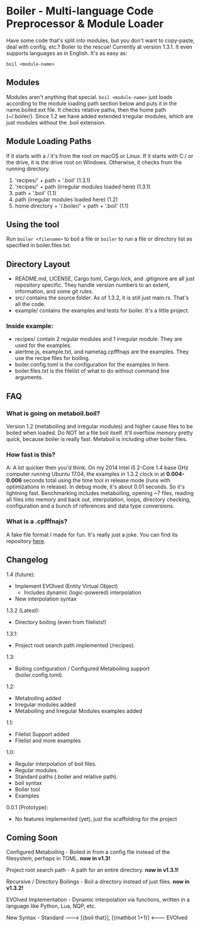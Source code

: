 # Boiler - Multi-language Code Preprocessor &amp; Module Loader
Have some code that's split into modules, but you don't want to copy-paste, deal with config, etc.?
Boiler to the rescue! Currently at version 1.3.1. It even supports languages as in English. It's as easy as:
```boiler
boil <module-name>
```

## Modules
Modules aren't anything that special. ```boil <module-name>``` just loads according to the module loading path section below and puts it in the name.boiled.ext file. It checks relative paths, then the home path (~/.boiler/). Since 1.2 we have added extended irregular modules, which are just modules without the .boil extension.

## Module Loading Paths
If it starts with a / it's from the root on macOS or Linux. If it starts with C:/ or the drive, it is the drive root on Windows. Otherwise, it checks from the running directory.
1) 'recipes/' + path + '.boil' (1.3.1)
2) 'recipes/' + path (irregular modules loaded here) (1.3.1)
3) path + '.boil' (1.1)
4) path (irregular modules loaded here) (1.2)
5) home directory + '/.boiler/' + path + '.boil' (1.1)

## Using the tool
Run ```boiler <filename>``` to boil a file or ```boiler``` to run a file or directory list as specified in boiler.files.txt.

## Directory Layout
- README.md, LICENSE, Cargo.toml, Cargo.lock, and .gitignore are all just repository specific. They handle version numbers to an extent, information, and some git rules.
- src/ contains the source folder. As of 1.3.2, it is still just main.rs. That's all the code.
- example/ contains the examples and tests for boiler. It's a little project.

### Inside example:
- recipes/ contain 2 regular modules and 1 irregular module. They are used for the examples.
- alertme.js, example.txt, and nametag.cpfffnajs are the examples. They use the recipe files for boiling.
- boiler.config.toml is the configuration for the examples in here.
- boiler.files.txt is the filelist of what to do without command line arguments.

## FAQ
### What is going on metaboil.boil?
Version 1.2 (metaboiling and irregular modules) and higher cause files to be boiled when loaded. Do NOT let a file boil itself. It'll overflow memory pretty quick, because boiler is really fast. Metaboil is including other boiler files.
### How fast is this?
A: A lot quicker then you'd think. On my 2014 Intel i5 2-Core 1.4 base GHz computer running Ubuntu 17.04, the examples in 1.3.2 clock in at **0.004-0.006** seconds total using the time tool in release mode (runs with optimizations in release). In debug mode, it's about 0.01 seconds. So it's lightning fast. Benchmarking includes metaboiling, opening ~7 files, reading all files into memory and back out, interpolation, loops, directory checking, configuration and a bunch of references and data type conversions.
### What is a .cpfffnajs?
A fake file format I made for fun. It's really just a joke. You can find its repository [here](https://github.com/MegosAlpha/cpfffnajs).

## Changelog
1.4 (future):
- Implement EVOlved (Entity Virtual Object)
	- Includes dynamic (logic-powered) interpolation
- New interpolation syntax

1.3.2 (Latest):
- Directory boiling (even from filelists!)

1.3.1:
- Project root search path implemented (/recipes).

1.3:
- Boiling configuration / Configured Metaboiling support (boiler.config.toml).

1.2:
- Metaboiling added
- Irregular modules added
- Metaboiling and Irregular Modules examples added

1.1:
- Filelist Support added
- Filelist and more examples

1.0:
- Regular interpolation of boil files.
- Regular modules.
- Standard paths (.boiler and relative path).
- boil syntax
- Boiler tool
- Examples

0.0.1 (Prototype):
- No features implemented (yet), just the scaffolding for the project

## Coming Soon
Configured Metaboiling - Boiled in from a config file instead of the filesystem, perhaps in TOML. **now in v1.3!**

Project root search path - A path for an entire directory. **now in v1.3.1!**

Recursive / Directory Boilings - Boil a directory instead of just files. **now in v1.3.2!**

EVOlved Implementation - Dynamic interpolation via functions, written in a language like Python, Lua, NQP, etc.

New Syntax - Standard ---> [{boil that}], [{mathbot 1+1}] <--- EVOlved
